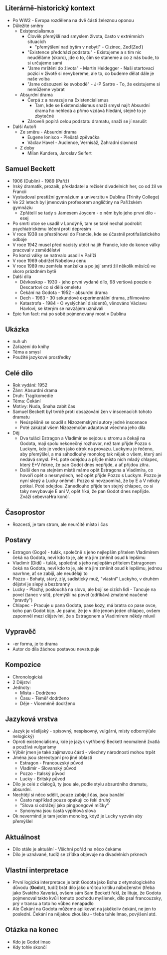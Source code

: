 ## Literárně-historický kontext
- Po WW2 - Evropa rozdělena na dvě části železnou oponou
- Důležité směry
	- Existencialismus
		- Člověk přemýšlí nad smyslem života, často v extrémních situacích
			- "přemýšlení nad bytím v nebytí" - Cizinec, Zeď(Zeď)
		- "Existence předchází podstatu" - Existujeme a s tím nic neuděláme (skoro), jde o to, čím se staneme a co z nás bude, to si určujeme sami
		- "Jsme mrštěni do života" - Martin Heidegger - Naši startovací pozici v životě si nevybereme, ale to, co budeme dělat dále je naše volba
		- "Jsme odsouzeni ke svobodě" - J-P Sartre - To, že existujeme si nemůžeme vybrat
	- Absurdní drama
		- Čerpá z a navazuje na Existencialismus 
			- Tam, kde se Existencialismus snaží smysl najít Absurdní drama ho nehledá a přímo vzdává hledání, stejně to je zbytečné
		- Zároveň popírá celou podstatu dramatu, snaží se jí narušit
- Další Autoři
	- Ze směru - Absurdní drama
		- Eugene Ionisco - Plešatá zpěvačka
		- Václav Havel - Audience, Vernisáž, Zahradní slavnost
	- Z doby
		- Milan Kundera, Jaroslav Seifert

## Samuel Beckett
- 1906  (Dublin) - 1989 (Paříž)
- Irský dramatik, prozaik, překladatel a režisér divadelních her, co od žil ve Francii
- Vystudoval prestižní gymnázium a univerzitu v Dublinu (Trinity College) 
- Ve 22 letech byl jmenován profesorem angličtiny na Pařížském gymnáziu
	- Zpřátelil se tady s Jamesem Joycem - o něm bylo jeho první dílo - esej 
- Po smrti otce se usadil v Londýně, tam se také nechal podrobit psychiatrickému léčení proti depresím
- V roce 1938 se přestěhoval do Francie, kde se účastnil protifašistického odboje
- V roce 1942 musel před nacisty utéct na jih Francie, kde do konce války pracoval v zemědělství
- Po konci války se natrvalo usadil v Paříži
- V roce 1969 obdržel Nobelovu cenu 
- V roce 1989 mu zemřela manželka a po její smrti žil několik měsíců ve skoro prázdném bytě
- Další díla
	- Děvkoskop - 1930 - jeho první vydané dílo, 98 veršová poezie o Descartovi co si dělá omeletu
	- Čekání na Godota - 1952 - absurdní drama
	- Dech - 1963 - 30 sekundové experimentální drama, zfilmováno
	- Katastrofa - 1984 - O vyslýchání disidentů, věnováno Václavu Havlovi, se kterým se navzájem uznávali
- Epic fun fact: má po sobě pojmenovaný most v Dublinu

## Ukázka
- nuh uh
- Zařazení do knihy
- Téma a smysl
- Použité jazykové prostředky

## Celé dílo
- Rok vydání: 1952
- Žánr: Absurdní drama
- Druh: Tragikomedie
- Téma: Čekání
- Motivy: Nuda, Snaha zabít čas 
- Samuel Beckett byl tvrdě proti obsazování žen v inscenacích tohoto dramatu
	- Neúspěšně se soudil s Nizozemskými autory jedné inscenace
	- Poté zakázal všem Nizozemcům adaptovat všechna jeho díla 
- Děj
	- Dva tuláci Estragon a Vladimir se sejdou u stromu a čekají na Godota, mají spolu nekonečný rozhovor, než tam přijde Pozzo s Luckym, kdo je veden jako otrok na provazu. Luckymu je řečeno, aby přemýšlel, a má sáhodlouhý monolog tak nějak o všem, který ani nedává smysl. P+L poté odejdou a přijde místo nich mladý chlapec, který E+V řekne, že pan Godot dnes nepřijde, a ať přijdou zítra.
	- Další den na stejném místě máme opět Estragona a Vladimíra, co hovoří opět o nesmyslech, než opět přijde Pozzo s Luckym. Pozzo je nyní slepý a Lucky oněměl. Pozzo si nevzpomíná, že by E a V někdy potkal. Poté odejdou. Zanedlouho přijde ten stejný chlapec, co si taky nevybavuje E ani V, opět říká, že pan Godot dnes nepřijde. Zváží sebevraHra končí.
## Časoprostor
- Rozcestí, je tam strom, ale neurčité místo i čas
## Postavy
- Estragon (Gogo) - tulák, společně s jeho nejlepším přítelem Vladimírem čeká na Godota, neví kdo to je, ale má jim změnit osud k lepšímu
- Vladimir (Didi) - tulák, společně s jeho nejlepším přítelem Estragonem čeká na Godota, neví kdo to je, ale má jim změnit osud k lepšímu, jednou navrhne, ať se zabijí, ale neudělají to
- Pozzo - Bohatý, starý, zlý, sadistický muž, "vlastní" Luckyho, v druhém dějství je slepý a bezbranný
- Lucky - Plachý, poslouchá na slovo, ale bojí se cizích lidí - Tancuje na povel (tanec v síti), přemýšlí na povel (odříkává zmatené naučené "pravdy")
- Chlapec - Pracuje u pana Godota, pase kozy, má bratra co pase ovce, koho pan Godot bije. Je psáno, že je v díle jenom jeden chlapec, ovšem zapomněl mezi dějstvími, že s Estragonem a Vladimirem někdy mluvil 
## Vypravěč
- -er forma, je to drama
- Autor do díla žádnou postavou nevstupuje
## Kompozice
- Chronologická
- 2 Dějství
- Jednoty:
	- Místa - Dodrženo
	- Času - Téměř dodrženo
	- Děje - Víceméně dodrženo
## Jazyková vrstva
- Jazyk je všelijaký - spisovný, nespisovný, vulgární, místy odborný(ale nelogický)
- Oproti existencialismu, kde je jazyk vytříbený Beckett neomaleně žvatlá a používá vulgarismy
- Výběr jmen je také zajímavou částí - všechny národnosti mohou trpět 
- Jména jsou stereotypní pro jiné oblasti
	- Estragon - Francouzský původ
	- Vladimir - Slovanský původ
	- Pozzo - Italský původ
	- Lucky - Britský původ
- Dílo je celé z dialogů, ty jsou ale, podle stylu absurdního dramatu, absurdní.
- Nechtějí si něco sdělit, pouze zabíjejí čas, jsou banální
	- Často například pouze opakují co řekl druhý
	- "Slova si odrážejí jako pingpongové míčky"
	- Synonyma jsou častá výplňová slova
- Ok nevermind je tam jeden monolog, když je Lucky vyzván aby přemýšlel
## Aktuálnost
- Dílo stále je aktuální - Všichni pořád na něco čekáme
- Dílo je uznávané, tudíž se zřídka objevuje na divadelních prknech
## Vlastní interpretace
- První logická interpretace je brát Godota jako Boha z etymologického důvodu (**God**ot), tudíž brát dílo jako určitou kritiku náboženství (třeba jako Svatého Xaveria), ovšem sám Sam Beckett řekl, že lituje, že Godota pojmenoval takto kvůli tomuto pochodu myšlenek, dílo psal francouzsky, prý v transu a toto ho vůbec nenapadlo
- Ale Čekání na Godota můžeme aplikovat na jakékoliv čekání, ne jen to poslední. Čekání na nějakou zkoušku - třeba tuhle lmao, povýšení atd.

## Otázka na konec
- Kdo je Godot lmao
- Kdy tohle skončí